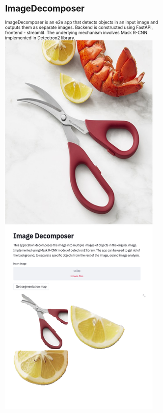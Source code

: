# ImageDecomposer
ImageDecomposer is an e2e app that detects objects in an input image and outputs them as separate images. Backend is constructed using FastAPI, frontend - streamlit. The underlying mechanism involves Mask R-CNN implemented in Detectron2 library.
<img src="https://github.com/mkang30/ImageDecomposer/blob/master/sci.jpg" width="480" height="600"/>
<img src="https://github.com/mkang30/ImageDecomposer/blob/master/idsc1.png" width="480" height="600"/>
